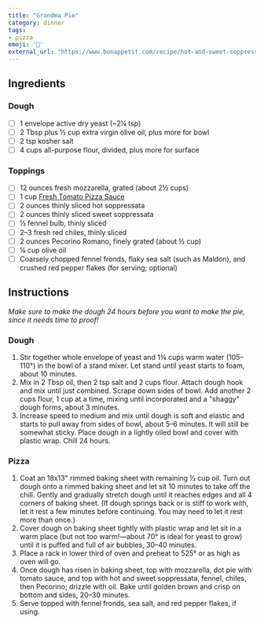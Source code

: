 ```yaml
---
title: "Grandma Pie"
category: dinner
tags:
- pizza
emoji: '🍕'
external_url: "https://www.bonappetit.com/recipe/hot-and-sweet-soppressata-and-fennel-grandma-pie"
---
```


## Ingredients

### Dough

- [ ] 1 envelope active dry yeast (~2¼ tsp)
- [ ] 2 Tbsp plus ½ cup extra virgin olive oil, plus more for bowl
- [ ] 2 tsp kosher salt
- [ ] 4 cups all-purpose flour, divided, plus more for surface

### Toppings

- [ ] 12 ounces fresh mozzarella, grated (about 2½ cups)
- [ ] 1 cup [Fresh Tomato Pizza Sauce](http://www.bonappetit.com/recipe/fresh-tomato-pizza-sauce)
- [ ] 2 ounces thinly sliced hot soppressata
- [ ] 2 ounces thinly sliced sweet soppressata
- [ ] ½ fennel bulb, thinly sliced
- [ ] 2–3 fresh red chiles, thinly sliced
- [ ] 2 ounces Pecorino Romano, finely grated (about ½ cup)
- [ ] ¼ cup olive oil
- [ ] Coarsely chopped fennel fronds, flaky sea salt (such as Maldon), and crushed red pepper flakes (for serving; optional)

## Instructions

*Make sure to make the dough 24 hours before you want to make the pie, since it needs time to proof!*

### Dough

1. Stir together whole envelope of yeast and 1¾ cups warm water (105–110°) in the bowl of a stand mixer. Let stand until yeast starts to foam, about 10 minutes.
2. Mix in 2 Tbsp oil, then 2 tsp salt and 2 cups flour. Attach dough hook and mix until just combined. Scrape down sides of bowl. Add another 2 cups flour, 1 cup at a time, mixing until incorporated and a "shaggy" dough forms, about 3 minutes.
3. Increase speed to medium and mix until dough is soft and elastic and starts to pull away from sides of bowl, about 5–6 minutes. It will still be somewhat sticky. Place dough in a lightly oiled bowl and cover with plastic wrap. Chill 24 hours.

### Pizza

1. Coat an 18x13" rimmed baking sheet with remaining ½ cup oil. Turn out dough onto a rimmed baking sheet and let sit 10 minutes to take off the chill. Gently and gradually stretch dough until it reaches edges and all 4 corners of baking sheet. (If dough springs back or is stiff to work with, let it rest a few minutes before continuing. You may need to let it rest more than once.)
2. Cover dough on baking sheet tightly with plastic wrap and let sit in a warm place (but not too warm!—about 70° is ideal for yeast to grow) until it is puffed and full of air bubbles, 30–40 minutes.
3. Place a rack in lower third of oven and preheat to 525° or as high as oven will go.
4. Once dough has risen in baking sheet, top with mozzarella, dot pie with tomato sauce, and top with hot and sweet soppressata, fennel, chiles, then Pecorino; drizzle with oil. Bake until golden brown and crisp on bottom and sides, 20–30 minutes.
5. Serve topped with fennel fronds, sea salt, and red pepper flakes, if using.

